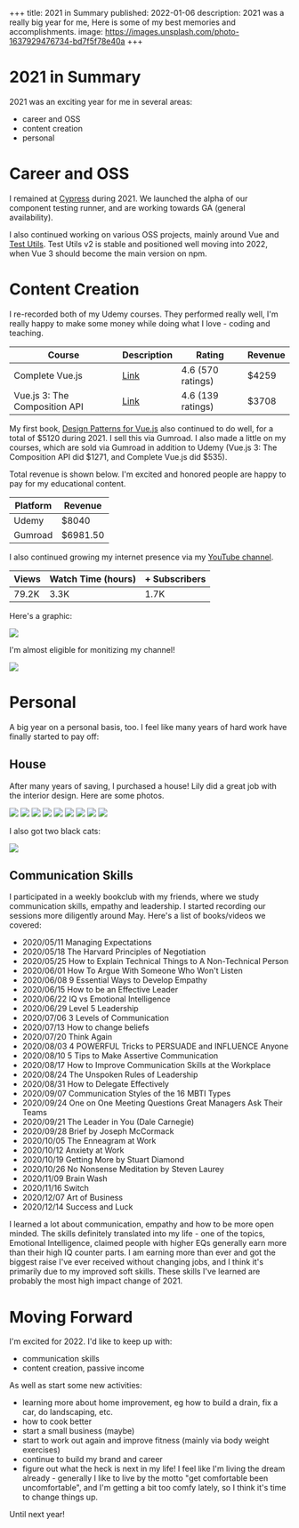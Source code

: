 +++
title: 2021 in Summary
published: 2022-01-06
description: 2021 was a really big year for me, Here is some of my best memories and accomplishments.
image: https://images.unsplash.com/photo-1637929476734-bd7f5f78e40a
+++

# 2021 in Summary

2021 was an exciting year for me in several areas:

- career and OSS
- content creation
- personal

# Career and OSS

I remained at [Cypress](https://www.cypress.io/) during 2021. We launched the alpha of our component testing runner, and are working towards GA (general availability).

I also continued working on various OSS projects, mainly around Vue and [Test Utils](https://github.com/vuejs/vue-test-utils-next). Test Utils v2 is stable and positioned well moving into 2022, when Vue 3 should become the main version on npm.

# Content Creation

I re-recorded both of my Udemy courses. They performed really well, I'm really happy to make some money while doing what I love - coding and teaching.

| Course | Description | Rating | Revenue |
| --- | ----------- | ----- | -------|
| Complete Vue.js | [Link](https://www.udemy.com/course/complete-vuejs-3-crash-course-composition-api-vue-router-vuex/) | 4.6 (570 ratings) | $4259
| Vue.js 3: The Composition API | [Link](https://www.udemy.com/course/vuejs-3-the-composition-api/) | 4.6 (139 ratings) | $3708

My first book, [Design Patterns for Vue.js](https://lachlanmiller.gumroad.com/l/vuejs-design-patterns?_gl=1*oxq4yw*_ga*MzgzNDc4NTAuMTYwNDYzNTk4NA..*_ga_6LJN6D94N6*MTY0MTQzNTUzNC4yLjAuMTY0MTQzNTUzNC4w) also continued to do well, for a total of $5120 during 2021. I sell this via Gumroad. I also made a little on my courses, which are sold via Gumroad in addition to Udemy (Vue.js 3: The Composition API did $1271, and Complete Vue.js did $535).

Total revenue is shown below. I'm excited and honored people are happy to pay for my educational content.

| Platform | Revenue | 
| --- | ----------- |
| Udemy | $8040  |
| Gumroad | $6981.50 |

I also continued growing my internet presence via my [YouTube channel](https://youtube.com/c/LachlanMiller). 

| Views | Watch Time (hours) | + Subscribers |
| --- | ----------- | ----- |
| 79.2K | 3.3K | 1.7K |

Here's a graphic:

![](https://github.com/lmiller1990/lachlan-miller.me/blob/master/app/public/static/2021-summary-photos/yt-metrics.png?raw=true)

I'm almost eligible for monitizing my channel! 

![](https://github.com/lmiller1990/lachlan-miller.me/blob/master/app/public/static/2021-summary-photos/yt-money.png?raw=true)

# Personal

A big year on a personal basis, too. I feel like many years of hard work have finally started to pay off:

## House

After many years of saving, I purchased a house! Lily did a great job with the interior design. Here are some photos.

![](https://github.com/lmiller1990/lachlan-miller.me/blob/master/app/public/static/2021-summary-photos/house-1.jpg?raw=true)
![](https://github.com/lmiller1990/lachlan-miller.me/blob/master/app/public/static/2021-summary-photos/house-2.jpg?raw=true)
![](https://github.com/lmiller1990/lachlan-miller.me/blob/master/app/public/static/2021-summary-photos/house-3.jpg?raw=true)
![](https://github.com/lmiller1990/lachlan-miller.me/blob/master/app/public/static/2021-summary-photos/house-4.jpg?raw=true)
![](https://github.com/lmiller1990/lachlan-miller.me/blob/master/app/public/static/2021-summary-photos/house-5.jpg?raw=true)
![](https://github.com/lmiller1990/lachlan-miller.me/blob/master/app/public/static/2021-summary-photos/house-6.jpg?raw=true)
![](https://github.com/lmiller1990/lachlan-miller.me/blob/master/app/public/static/2021-summary-photos/house-7.jpg?raw=true)
![](https://github.com/lmiller1990/lachlan-miller.me/blob/master/app/public/static/2021-summary-photos/house-8.jpg?raw=true)
![](https://github.com/lmiller1990/lachlan-miller.me/blob/master/app/public/static/2021-summary-photos/house-9.jpg?raw=true)

I also got two black cats:

![](https://github.com/lmiller1990/lachlan-miller.me/blob/master/app/public/static/2021-summary-photos/cats.jpg?raw=true)

## Communication Skills

I participated in a weekly bookclub with my friends, where we study communication skills, empathy and leadership. I started recording our sessions more diligently around May. Here's a list of books/videos we covered:

- 2020/05/11 Managing Expectations
- 2020/05/18 The Harvard Principles of Negotiation
- 2020/05/25 How to Explain Technical Things to A Non-Technical Person
- 2020/06/01 How To Argue With Someone Who Won't Listen
- 2020/06/08 9 Essential Ways to Develop Empathy
- 2020/06/15 How to be an Effective Leader
- 2020/06/22 IQ vs Emotional Intelligence
- 2020/06/29 Level 5 Leadership
- 2020/07/06 3 Levels of Communication
- 2020/07/13 How to change beliefs
- 2020/07/20 Think Again
- 2020/08/03 4 POWERFUL Tricks to PERSUADE and INFLUENCE Anyone
- 2020/08/10 5 Tips to Make Assertive Communication
- 2020/08/17 How to Improve Communication Skills at the Workplace
- 2020/08/24 The Unspoken Rules of Leadership
- 2020/08/31 How to Delegate Effectively
- 2020/09/07 Communication Styles of the 16 MBTI Types
- 2020/09/24 One on One Meeting Questions Great Managers Ask Their Teams
- 2020/09/21 The Leader in You (Dale Carnegie)
- 2020/09/28 Brief by Joseph McCormack
- 2020/10/05 The Enneagram at Work
- 2020/10/12 Anxiety at Work
- 2020/10/19 Getting More by Stuart Diamond
- 2020/10/26 No Nonsense Meditation by Steven Laurey
- 2020/11/09 Brain Wash
- 2020/11/16 Switch
- 2020/12/07 Art of Business
- 2020/12/14 Success and Luck

I learned a lot about communication, empathy and how to be more open minded. The skills definitely translated into my life - one of the topics, Emotional Intelligence, claimed people with higher EQs generally earn more than their high IQ counter parts. I am earning more than ever and got the biggest raise I've ever received without changing jobs, and I think it's primarily due to my improved soft skills. These skills I've learned are probably the most high impact change of 2021.

# Moving Forward

I'm excited for 2022. I'd like to keep up with:

- communication skills
- content creation, passive income

As well as start some new activities:

- learning more about home improvement, eg how to build a drain, fix a car, do landscaping, etc.
- how to cook better
- start a small business (maybe)
- start to work out again and improve fitness (mainly via body weight exercises)
- continue to build my brand and career
- figure out what the heck is next in my life! I feel like I'm living the dream already - generally I like to live by the motto "get comfortable been uncomfortable", and I'm getting a bit too comfy lately, so I think it's time to change things up.

Until next year!
